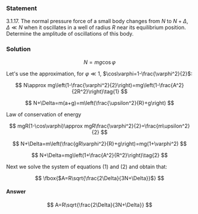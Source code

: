 ###  Statement

$3.1.17.$ The normal pressure force of a small body changes from $N$ to $N + \Delta$, $\Delta \ll N$ when it oscillates in a well of radius $R$ near its equilibrium position. Determine the amplitude of oscillations of this body.

### Solution

$$
N=mg\cos\varphi
$$

Let's use the approximation, for $\varphi\ll1$, $\cos\varphi=1-\frac{\varphi^2}{2}$:

$$
N\approx mg\left(1-\frac{\varphi^2}{2}\right)=mg\left(1-\frac{A^2}{2R^2}\right)\tag{1}
$$

$$
N+\Delta=m(a+g)=m\left(\frac{\upsilon^2}{R}+g\right)
$$

Law of conservation of energy

$$
mgR(1-\cos\varphi)\approx mgR\frac{\varphi^2}{2}=\frac{m\upsilon^2}{2}
$$

$$
N+\Delta=m\left(\frac{gR\varphi^2}{R}+g\right)=mg(1+\varphi^2)
$$

$$
N+\Delta=mg\left(1+\frac{A^2}{R^2}\right)\tag{2}
$$

Next we solve the system of equations $(1)$ and $(2)$ and obtain that:

$$
\fbox{$A=R\sqrt{\frac{2\Delta}{3N+\Delta}}$}
$$

#### Answer

$$
A=R\sqrt{\frac{2\Delta}{3N+\Delta}}
$$